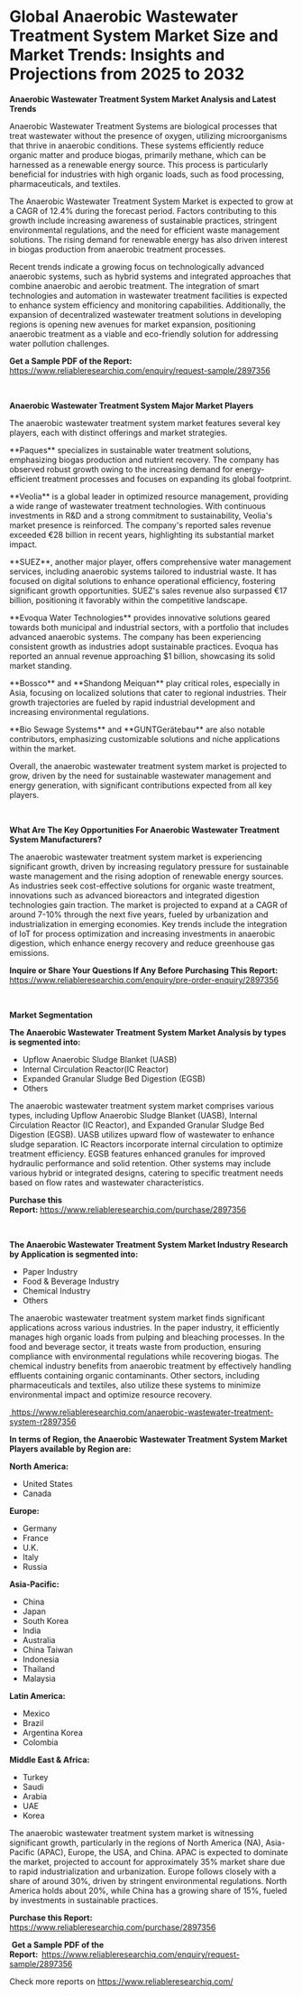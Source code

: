 <p><h1>Global Anaerobic Wastewater Treatment System Market Size and Market Trends: Insights and Projections from 2025 to 2032</h1></p><p><strong>Anaerobic Wastewater Treatment System Market Analysis and Latest Trends</strong></p>
<p><p>Anaerobic Wastewater Treatment Systems are biological processes that treat wastewater without the presence of oxygen, utilizing microorganisms that thrive in anaerobic conditions. These systems efficiently reduce organic matter and produce biogas, primarily methane, which can be harnessed as a renewable energy source. This process is particularly beneficial for industries with high organic loads, such as food processing, pharmaceuticals, and textiles.</p><p>The Anaerobic Wastewater Treatment System Market is expected to grow at a CAGR of 12.4% during the forecast period. Factors contributing to this growth include increasing awareness of sustainable practices, stringent environmental regulations, and the need for efficient waste management solutions. The rising demand for renewable energy has also driven interest in biogas production from anaerobic treatment processes.</p><p>Recent trends indicate a growing focus on technologically advanced anaerobic systems, such as hybrid systems and integrated approaches that combine anaerobic and aerobic treatment. The integration of smart technologies and automation in wastewater treatment facilities is expected to enhance system efficiency and monitoring capabilities. Additionally, the expansion of decentralized wastewater treatment solutions in developing regions is opening new avenues for market expansion, positioning anaerobic treatment as a viable and eco-friendly solution for addressing water pollution challenges.</p></p>
<p><strong>Get a Sample PDF of the Report:&nbsp;</strong> <a href="https://www.reliableresearchiq.com/enquiry/request-sample/2897356?utm_campaign=2732&utm_medium=2&utm_source=Github&utm_content=ia&utm_term=15032025&utm_id=anaerobic-wastewater-treatment-system">https://www.reliableresearchiq.com/enquiry/request-sample/2897356</a></p>
<p>&nbsp;</p>
<p><strong>Anaerobic Wastewater Treatment System Major Market Players</strong></p>
<p><p>The anaerobic wastewater treatment system market features several key players, each with distinct offerings and market strategies. </p><p>**Paques** specializes in sustainable water treatment solutions, emphasizing biogas production and nutrient recovery. The company has observed robust growth owing to the increasing demand for energy-efficient treatment processes and focuses on expanding its global footprint.</p><p>**Veolia** is a global leader in optimized resource management, providing a wide range of wastewater treatment technologies. With continuous investments in R&D and a strong commitment to sustainability, Veolia's market presence is reinforced. The company's reported sales revenue exceeded €28 billion in recent years, highlighting its substantial market impact.</p><p>**SUEZ**, another major player, offers comprehensive water management services, including anaerobic systems tailored to industrial waste. It has focused on digital solutions to enhance operational efficiency, fostering significant growth opportunities. SUEZ's sales revenue also surpassed €17 billion, positioning it favorably within the competitive landscape.</p><p>**Evoqua Water Technologies** provides innovative solutions geared towards both municipal and industrial sectors, with a portfolio that includes advanced anaerobic systems. The company has been experiencing consistent growth as industries adopt sustainable practices. Evoqua has reported an annual revenue approaching $1 billion, showcasing its solid market standing.</p><p>**Bossco** and **Shandong Meiquan** play critical roles, especially in Asia, focusing on localized solutions that cater to regional industries. Their growth trajectories are fueled by rapid industrial development and increasing environmental regulations.</p><p>**Bio Sewage Systems** and **GUNTGerätebau** are also notable contributors, emphasizing customizable solutions and niche applications within the market. </p><p>Overall, the anaerobic wastewater treatment system market is projected to grow, driven by the need for sustainable wastewater management and energy generation, with significant contributions expected from all key players.</p></p>
<p>&nbsp;</p>
<p><strong>What Are The Key Opportunities For Anaerobic Wastewater Treatment System Manufacturers?</strong></p>
<p><p>The anaerobic wastewater treatment system market is experiencing significant growth, driven by increasing regulatory pressure for sustainable waste management and the rising adoption of renewable energy sources. As industries seek cost-effective solutions for organic waste treatment, innovations such as advanced bioreactors and integrated digestion technologies gain traction. The market is projected to expand at a CAGR of around 7-10% through the next five years, fueled by urbanization and industrialization in emerging economies. Key trends include the integration of IoT for process optimization and increasing investments in anaerobic digestion, which enhance energy recovery and reduce greenhouse gas emissions.</p></p>
<p><strong>Inquire or Share Your Questions If Any Before Purchasing This Report:</strong> <a href="https://www.reliableresearchiq.com/enquiry/pre-order-enquiry/2897356?utm_campaign=2732&utm_medium=2&utm_source=Github&utm_content=ia&utm_term=15032025&utm_id=anaerobic-wastewater-treatment-system">https://www.reliableresearchiq.com/enquiry/pre-order-enquiry/2897356</a></p>
<p>&nbsp;</p>
<p><strong>Market Segmentation</strong></p>
<p><strong>The Anaerobic Wastewater Treatment System Market Analysis by types is segmented into:</strong></p>
<p><ul><li>Upflow Anaerobic Sludge Blanket (UASB)</li><li>Internal Circulation Reactor(IC Reactor)</li><li>Expanded Granular Sludge Bed Digestion (EGSB)</li><li>Others</li></ul></p>
<p><p>The anaerobic wastewater treatment system market comprises various types, including Upflow Anaerobic Sludge Blanket (UASB), Internal Circulation Reactor (IC Reactor), and Expanded Granular Sludge Bed Digestion (EGSB). UASB utilizes upward flow of wastewater to enhance sludge separation. IC Reactors incorporate internal circulation to optimize treatment efficiency. EGSB features enhanced granules for improved hydraulic performance and solid retention. Other systems may include various hybrid or integrated designs, catering to specific treatment needs based on flow rates and wastewater characteristics.</p></p>
<p><strong>Purchase this Report:&nbsp;</strong><a href="https://www.reliableresearchiq.com/purchase/2897356?utm_campaign=2732&utm_medium=2&utm_source=Github&utm_content=ia&utm_term=15032025&utm_id=anaerobic-wastewater-treatment-system">https://www.reliableresearchiq.com/purchase/2897356</a></p>
<p>&nbsp;</p>
<p><strong>The Anaerobic Wastewater Treatment System Market Industry Research by Application is segmented into:</strong></p>
<p><ul><li>Paper Industry</li><li>Food & Beverage Industry</li><li>Chemical Industry</li><li>Others</li></ul></p>
<p><p>The anaerobic wastewater treatment system market finds significant applications across various industries. In the paper industry, it efficiently manages high organic loads from pulping and bleaching processes. In the food and beverage sector, it treats waste from production, ensuring compliance with environmental regulations while recovering biogas. The chemical industry benefits from anaerobic treatment by effectively handling effluents containing organic contaminants. Other sectors, including pharmaceuticals and textiles, also utilize these systems to minimize environmental impact and optimize resource recovery.</p></p>
<p><a href="https://www.reliableresearchiq.com/anaerobic-wastewater-treatment-system-r2897356?utm_campaign=2732&utm_medium=2&utm_source=Github&utm_content=ia&utm_term=15032025&utm_id=anaerobic-wastewater-treatment-system">&nbsp;https://www.reliableresearchiq.com/anaerobic-wastewater-treatment-system-r2897356</a></p>
<p><strong>In terms of Region, the Anaerobic Wastewater Treatment System Market Players available by Region are:</strong></p>
<p>
    <p> <strong> North America: </strong>
        <ul>
            <li>United States</li>
            <li>Canada</li>
        </ul>
        </p> 
    <p> <strong> Europe: </strong>
        <ul>
            <li>Germany</li>
            <li>France</li>
            <li>U.K.</li>
            <li>Italy</li>
            <li>Russia</li>
        </ul>
        </p> 
    <p> <strong> Asia-Pacific: </strong>
        <ul>
            <li>China</li>
            <li>Japan</li>
            <li>South Korea</li>
            <li>India</li>
            <li>Australia</li>
            <li>China Taiwan</li>
            <li>Indonesia</li>
            <li>Thailand</li>
            <li>Malaysia</li>
        </ul>
        </p> 
    <p> <strong> Latin America: </strong>
        <ul>
            <li>Mexico</li>
            <li>Brazil</li>
            <li>Argentina Korea</li>
            <li>Colombia</li>
        </ul>
        </p> 
    <p> <strong> Middle East & Africa: </strong>
        <ul>
            <li>Turkey</li>
            <li>Saudi</li>
            <li>Arabia</li>
            <li>UAE</li>
            <li>Korea</li>
        </ul>
    </p>
    </p>
<p><p>The anaerobic wastewater treatment system market is witnessing significant growth, particularly in the regions of North America (NA), Asia-Pacific (APAC), Europe, the USA, and China. APAC is expected to dominate the market, projected to account for approximately 35% market share due to rapid industrialization and urbanization. Europe follows closely with a share of around 30%, driven by stringent environmental regulations. North America holds about 20%, while China has a growing share of 15%, fueled by investments in sustainable practices.</p></p>
<p><strong>Purchase this Report: </strong><a href="https://www.reliableresearchiq.com/purchase/2897356?utm_campaign=2732&utm_medium=2&utm_source=Github&utm_content=ia&utm_term=15032025&utm_id=anaerobic-wastewater-treatment-system">https://www.reliableresearchiq.com/purchase/2897356</a></p>
<p>&nbsp;<strong>Get a Sample PDF of the Report:&nbsp;&nbsp;</strong><a href="https://www.reliableresearchiq.com/enquiry/request-sample/2897356?utm_campaign=2732&utm_medium=2&utm_source=Github&utm_content=ia&utm_term=15032025&utm_id=anaerobic-wastewater-treatment-system">https://www.reliableresearchiq.com/enquiry/request-sample/2897356</a></p>
<p><strong></strong></p>
<p>Check more reports on <a href="https://www.reliableresearchiq.com/?utm_campaign=2732&utm_medium=2&utm_source=Github&utm_content=ia&utm_term=15032025&utm_id=anaerobic-wastewater-treatment-system">https://www.reliableresearchiq.com/</a></p>